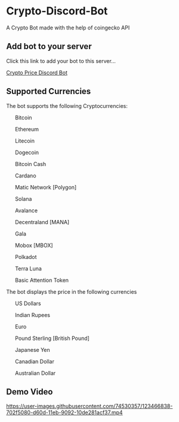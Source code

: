 # Crypto-Discord-Bot

A Crypto Bot made with the help of coingecko API

## Add bot to your server

Click this link to add your bot to this server...

[Crypto Price Discord Bot](https://discord.com/oauth2/authorize?client_id=857886910693113857&permissions=2148005952&scope=bot)

## Supported Currencies

The bot supports the following Cryptocurrencies:
<ul>Bitcoin</ul>
<ul>Ethereum</ul>
<ul>Litecoin</ul>
<ul>Dogecoin</ul>
<ul>Bitcoin Cash</ul>
<ul>Cardano</ul>
<ul>Matic Network [Polygon]</ul>
<ul>Solana</ul>
<ul>Avalance</ul>
<ul>Decentraland [MANA]</ul>
<ul>Gala</ul>
<ul>Mobox [MBOX]</ul>
<ul>Polkadot</ul>
<ul>Terra Luna</ul>
<ul>Basic Attention Token</ul>

The bot displays the price in the following currencies

<ul>US Dollars</ul>
<ul>Indian Rupees</ul>
<ul>Euro</ul>
<ul>Pound Sterling [British Pound]</ul>
<ul>Japanese Yen</ul>
<ul>Canadian Dollar</ul>
<ul>Australian Dollar</ul>

## Demo Video

https://user-images.githubusercontent.com/74530357/123466838-702f5080-d60d-11eb-9092-10de281acf37.mp4

